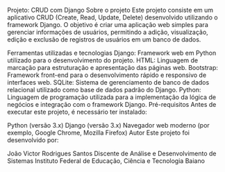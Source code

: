 Projeto: CRUD com Django
Sobre o projeto
Este projeto consiste em um aplicativo CRUD (Create, Read, Update, Delete) desenvolvido utilizando o framework Django. O objetivo é criar uma aplicação web simples para gerenciar informações de usuários, permitindo a adição, visualização, edição e exclusão de registros de usuários em um banco de dados.

Ferramentas utilizadas e tecnologias
Django: Framework web em Python utilizado para o desenvolvimento do projeto.
HTML: Linguagem de marcação para estruturação e apresentação das páginas web.
Bootstrap: Framework front-end para o desenvolvimento rápido e responsivo de interfaces web.
SQLite: Sistema de gerenciamento de banco de dados relacional utilizado como base de dados padrão do Django.
Python: Linguagem de programação utilizada para a implementação da lógica de negócios e integração com o framework Django.
Pré-requisitos
Antes de executar este projeto, é necessário ter instalado:

Python (versão 3.x)
Django (versão 3.x)
Navegador web moderno (por exemplo, Google Chrome, Mozilla Firefox)
Autor
Este projeto foi desenvolvido por:

João Victor Rodrigues Santos
Discente de Análise e Desenvolvimento de Sistemas
Instituto Federal de Educação, Ciência e Tecnologia Baiano

